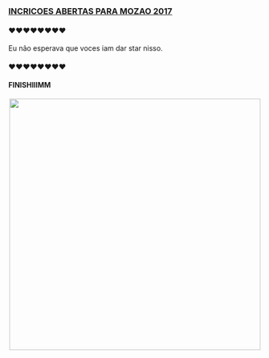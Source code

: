 ### [INCRICOES ABERTAS PARA MOZAO 2017](https://anabastos.github.io/mozao/)

#### :heart::heart::heart::heart::heart::heart::heart::heart:

Eu não esperava que voces iam dar star nisso.

#### :heart::heart::heart::heart::heart::heart::heart::heart:

#### FINISHIIIMM

<div align="center">
  <img src="https://scontent.fgru5-1.fna.fbcdn.net/v/t1.0-9/20479925_1386539858099696_1715193639250053411_n.jpg?oh=d8d55c9fb81ae6129ac4880408548f3d&oe=5A7286FC" width="500" />
</div>

